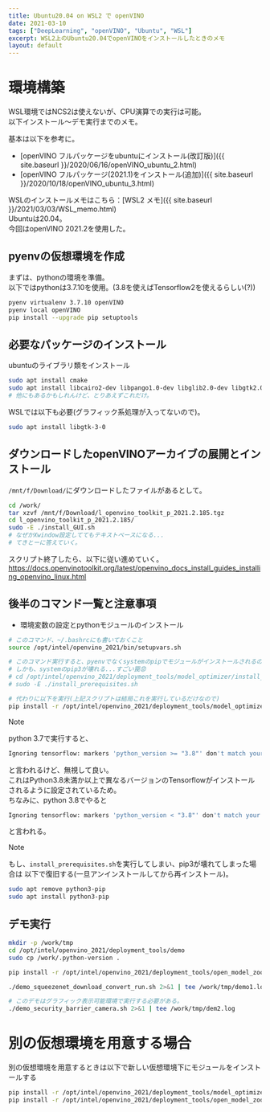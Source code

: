 ```yaml
---
title: Ubuntu20.04 on WSL2 で openVINO
date: 2021-03-10
tags: ["DeepLearning", "openVINO", "Ubuntu", "WSL"]
excerpt: WSL2上のUbuntu20.04でopenVINOをインストールしたときのメモ
layout: default
---
```


# 環境構築

WSL環境ではNCS2は使えないが、CPU演算での実行は可能。  
以下インストール～デモ実行までのメモ。  

基本は以下を参考に。  
- [openVINO フルパッケージをubuntuにインストール(改訂版)]({{ site.baseurl }}/2020/06/16/openVINO_ubuntu_2.html)  
- [openVINO フルパッケージ(2021.1)をインストール(追加)]({{ site.baseurl }}/2020/10/18/openVINO_ubuntu_3.html)  

WSLのインストールメモはこちら：[WSL2 メモ]({{ site.baseurl }}/2021/03/03/WSL_memo.html)  
Ubuntuは20.04。  
今回はopenVINO 2021.2を使用した。  

## pyenvの仮想環境を作成
まずは、pythonの環境を準備。  
以下ではpythonは3.7.10を使用。(3.8を使えばTensorflow2を使えるらしい(?))  
```bash
pyenv virtualenv 3.7.10 openVINO
pyenv local openVINO 
pip install --upgrade pip setuptools
```

## 必要なパッケージのインストール

ubuntuのライブラリ類をインストール

```bash
sudo apt install cmake
sudo apt install libcairo2-dev libpango1.0-dev libglib2.0-dev libgtk2.0-dev libswscale-dev libavcodec-dev libavformat-dev 
# 他にもあるかもしれんけど、とりあえずこれだけ。
```

WSLでは以下も必要(グラフィック系処理が入ってないので)。    
```bash
sudo apt install libgtk-3-0
```
## ダウンロードしたopenVINOアーカイブの展開とインストール

``/mnt/f/Download/``にダウンロードしたファイルがあるとして。  
```bash
cd /work/
tar xzvf /mnt/f/Download/l_openvino_toolkit_p_2021.2.185.tgz 
cd l_openvino_toolkit_p_2021.2.185/
sudo -E ./install_GUI.sh 
# なぜかXwindow設定しててもテキストベースになる...
# てきとーに答えていく。
```

スクリプト終了したら、以下に従い進めていく。  
<https://docs.openvinotoolkit.org/latest/openvino_docs_install_guides_installing_openvino_linux.html>

## 後半のコマンド一覧と注意事項

- 環境変数の設定とpythonモジュールのインストール  

```bash
# このコマンド、~/.bashrcにも書いておくこと
source /opt/intel/openvino_2021/bin/setupvars.sh

# このコマンド実行すると、pyenvでなくsystemのpipでモジュールがインストールされるので実行しない
# しかも、systemのpip3が壊れる...すごい罠😡
# cd /opt/intel/openvino_2021/deployment_tools/model_optimizer/install_prerequisites/
# sudo -E ./install_prerequisites.sh 

# 代わりに以下を実行(上記スクリプトは結局これを実行しているだけなので)
pip install -r /opt/intel/openvino_2021/deployment_tools/model_optimizer/requirements.txt 
```

>[!NOTE]
> python 3.7で実行すると、  
> ```bash
> Ignoring tensorflow: markers 'python_version >= "3.8"' don't match your environment
> ```
> と言われるけど、無視して良い。  
> これはPython3.8未満か以上で異なるバージョンのTensorflowがインストールされるように設定されているため。  
> ちなみに、python 3.8でやると  
> ```bash
> Ignoring tensorflow: markers 'python_version < "3.8"' don't match your environment
> ```
> と言われる。  

>[!NOTE]
> もし、``install_prerequisites.sh``を実行してしまい、pip3が壊れてしまった場合は
> 以下で復旧する(一旦アンインストールしてから再インストール)。  
> ```bash
> sudo apt remove python3-pip 
> sudo apt install python3-pip 
> ```

## デモ実行
```bash
mkdir -p /work/tmp
cd /opt/intel/openvino_2021/deployment_tools/demo
sudo cp /work/.python-version .

pip install -r /opt/intel/openvino_2021/deployment_tools/open_model_zoo/tools/downloader/requirements.in

./demo_squeezenet_download_convert_run.sh 2>&1 | tee /work/tmp/demo1.log

# このデモはグラフィック表示可能環境で実行する必要がある。  
./demo_security_barrier_camera.sh 2>&1 | tee /work/tmp/dem2.log
```

# 別の仮想環境を用意する場合

別の仮想環境を用意するときは以下で新しい仮想環境下にモジュールをインストールする
```bash
pip install -r /opt/intel/openvino_2021/deployment_tools/model_optimizer/requirements.txt
pip install -r /opt/intel/openvino_2021/deployment_tools/open_model_zoo/tools/downloader/requirements.in
```
